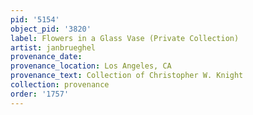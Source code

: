 ```yaml
---
pid: '5154'
object_pid: '3820'
label: Flowers in a Glass Vase (Private Collection)
artist: janbrueghel
provenance_date:
provenance_location: Los Angeles, CA
provenance_text: Collection of Christopher W. Knight
collection: provenance
order: '1757'
---
```

